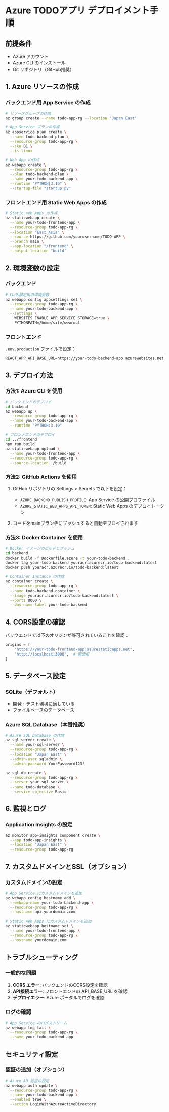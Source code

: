 # Azure TODOアプリ デプロイメント手順

## 前提条件
- Azure アカウント
- Azure CLI のインストール
- Git リポジトリ（GitHub推奨）

## 1. Azure リソースの作成

### バックエンド用 App Service の作成
```bash
# リソースグループの作成
az group create --name todo-app-rg --location "Japan East"

# App Service プランの作成
az appservice plan create \
  --name todo-backend-plan \
  --resource-group todo-app-rg \
  --sku B1 \
  --is-linux

# Web App の作成
az webapp create \
  --resource-group todo-app-rg \
  --plan todo-backend-plan \
  --name your-todo-backend-app \
  --runtime "PYTHON|3.10" \
  --startup-file "startup.py"
```

### フロントエンド用 Static Web Apps の作成
```bash
# Static Web Apps の作成
az staticwebapp create \
  --name your-todo-frontend-app \
  --resource-group todo-app-rg \
  --location "East Asia" \
  --source https://github.com/yourusername/TODO-APP \
  --branch main \
  --app-location "/frontend" \
  --output-location "build"
```

## 2. 環境変数の設定

### バックエンド
```bash
# CORS設定用の環境変数
az webapp config appsettings set \
  --resource-group todo-app-rg \
  --name your-todo-backend-app \
  --settings \
    WEBSITES_ENABLE_APP_SERVICE_STORAGE=true \
    PYTHONPATH=/home/site/wwwroot
```

### フロントエンド
`.env.production` ファイルで設定：
```
REACT_APP_API_BASE_URL=https://your-todo-backend-app.azurewebsites.net
```

## 3. デプロイ方法

### 方法1: Azure CLI を使用
```bash
# バックエンドのデプロイ
cd backend
az webapp up \
  --resource-group todo-app-rg \
  --name your-todo-backend-app \
  --runtime "PYTHON:3.10"

# フロントエンドのデプロイ
cd ../frontend
npm run build
az staticwebapp upload \
  --name your-todo-frontend-app \
  --resource-group todo-app-rg \
  --source-location ./build
```

### 方法2: GitHub Actions を使用
1. GitHub リポジトリの Settings > Secrets で以下を設定：
   - `AZURE_BACKEND_PUBLISH_PROFILE`: App Service の公開プロファイル
   - `AZURE_STATIC_WEB_APPS_API_TOKEN`: Static Web Apps のデプロイトークン

2. コードをmainブランチにプッシュすると自動デプロイされます

### 方法3: Docker Container を使用
```bash
# Docker イメージのビルドとプッシュ
cd backend
docker build -f Dockerfile.azure -t your-todo-backend .
docker tag your-todo-backend youracr.azurecr.io/todo-backend:latest
docker push youracr.azurecr.io/todo-backend:latest

# Container Instance の作成
az container create \
  --resource-group todo-app-rg \
  --name todo-backend-container \
  --image youracr.azurecr.io/todo-backend:latest \
  --ports 8000 \
  --dns-name-label your-todo-backend
```

## 4. CORS設定の確認

バックエンドで以下のオリジンが許可されていることを確認：
```python
origins = [
    "https://your-todo-frontend-app.azurestaticapps.net",
    "http://localhost:3000",  # 開発用
]
```

## 5. データベース設定

### SQLite（デフォルト）
- 開発・テスト環境に適している
- ファイルベースのデータベース

### Azure SQL Database（本番推奨）
```bash
# Azure SQL Database の作成
az sql server create \
  --name your-sql-server \
  --resource-group todo-app-rg \
  --location "Japan East" \
  --admin-user sqladmin \
  --admin-password YourPassword123!

az sql db create \
  --resource-group todo-app-rg \
  --server your-sql-server \
  --name todo-database \
  --service-objective Basic
```

## 6. 監視とログ

### Application Insights の設定
```bash
az monitor app-insights component create \
  --app todo-app-insights \
  --location "Japan East" \
  --resource-group todo-app-rg
```

## 7. カスタムドメインとSSL（オプション）

### カスタムドメインの設定
```bash
# App Service にカスタムドメインを追加
az webapp config hostname add \
  --webapp-name your-todo-backend-app \
  --resource-group todo-app-rg \
  --hostname api.yourdomain.com

# Static Web Apps にカスタムドメインを追加
az staticwebapp hostname set \
  --name your-todo-frontend-app \
  --resource-group todo-app-rg \
  --hostname yourdomain.com
```

## トラブルシューティング

### 一般的な問題
1. **CORS エラー**: バックエンドのCORS設定を確認
2. **API接続エラー**: フロントエンドの API_BASE_URL を確認
3. **デプロイエラー**: Azure ポータルでログを確認

### ログの確認
```bash
# App Service のログストリーム
az webapp log tail \
  --resource-group todo-app-rg \
  --name your-todo-backend-app
```

## セキュリティ設定

### 認証の追加（オプション）
```bash
# Azure AD 認証の設定
az webapp auth update \
  --resource-group todo-app-rg \
  --name your-todo-backend-app \
  --enabled true \
  --action LoginWithAzureActiveDirectory
```
